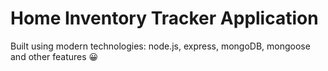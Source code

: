 # Home Inventory Tracker Application

Built using modern technologies: node.js, express, mongoDB, mongoose and other features 😀
